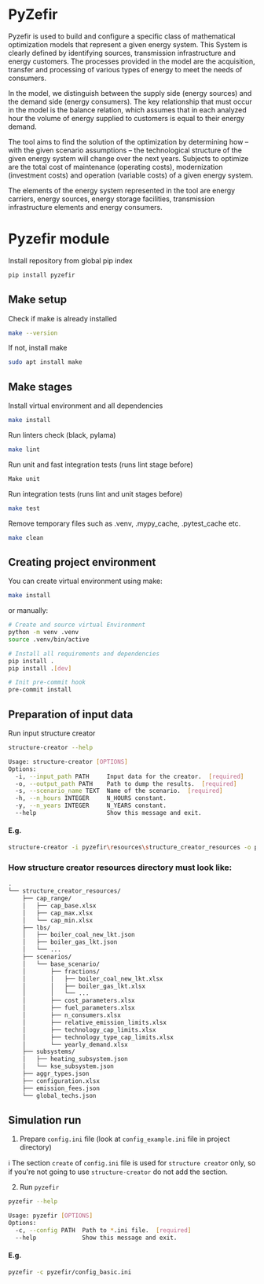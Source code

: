 # PyZefir

Pyzefir is used to build and configure a specific class of mathematical optimization models that represent a given 
energy system. This System is clearly defined by identifying sources, transmission infrastructure and energy customers. 
The processes provided in the model are the acquisition, transfer and processing of various types of energy to meet 
the needs of consumers.

In the model, we distinguish between the supply side (energy sources) and the demand side (energy consumers). 
The key relationship that must occur in the model is the balance relation, which assumes that in each analyzed hour the 
volume of energy supplied to customers is equal to their energy demand.

The tool aims to find the solution of the optimization by determining how – with the given scenario 
assumptions – the technological structure of the given energy system will change over the next years. 
Subjects to optimize are the total cost of maintenance (operating costs), modernization (investment costs) 
and operation (variable costs) of a given energy system.

The elements of the energy system represented in the tool are energy carriers, energy sources, energy storage facilities, 
transmission infrastructure elements and energy consumers.

# Pyzefir module

Install repository from global pip index
```bash
pip install pyzefir
```

## Make setup
Check if make is already installed
```bash
make --version
```

If not, install make
```bash
sudo apt install make
```

## Make stages

Install virtual environment and all dependencies
```bash
make install
```
Run linters check (black, pylama)
```bash
make lint
```
Run unit and fast integration tests (runs lint stage before)
```bash
Make unit
```
Run integration tests (runs lint and unit stages before)
```bash
make test
```
Remove temporary files such as .venv, .mypy_cache, .pytest_cache etc.
```bash
make clean
```

## Creating project environment

You can create virtual environment using make:

```bash
make install
```

or manually:
```bash
# Create and source virtual Environment
python -m venv .venv
source .venv/bin/active

# Install all requirements and dependencies
pip install .
pip install .[dev]

# Init pre-commit hook
pre-commit install
```

## Preparation of input data
Run input structure creator
```bash
structure-creator --help

Usage: structure-creator [OPTIONS]
Options:
  -i, --input_path PATH     Input data for the creator.  [required]
  -o, --output_path PATH    Path to dump the results.  [required]
  -s, --scenario_name TEXT  Name of the scenario.  [required]
  -h, --n_hours INTEGER     N_HOURS constant.
  -y, --n_years INTEGER     N_YEARS constant.
  --help                    Show this message and exit.
```
#### E.g.

```bash
structure-creator -i pyzefir\resources\structure_creator_resources -o pyzefir\results -s base_scenario -h 8760 -y 20
```

### How structure creator resources directory must look like:
```markdown
.
└── structure_creator_resources/
    ├── cap_range/
    │   ├── cap_base.xlsx
    │   ├── cap_max.xlsx
    │   └── cap_min.xlsx
    ├── lbs/
    │   ├── boiler_coal_new_lkt.json
    │   ├── boiler_gas_lkt.json
    │   └── ...
    ├── scenarios/
    │   └── base_scenario/
    │       ├── fractions/
    │       │   ├── boiler_coal_new_lkt.xlsx
    │       │   ├── boiler_gas_lkt.xlsx
    │       │   └── ...
    │       ├── cost_parameters.xlsx
    │       ├── fuel_parameters.xlsx
    │       ├── n_consumers.xlsx
    │       ├── relative_emission_limits.xlsx
    │       ├── technology_cap_limits.xlsx
    │       ├── technology_type_cap_limits.xlsx
    │       └── yearly_demand.xlsx
    ├── subsystems/
    │   ├── heating_subsystem.json
    │   └── kse_subsystem.json
    ├── aggr_types.json
    ├── configuration.xlsx
    ├── emission_fees.json
    └── global_techs.json
```

## Simulation run

1. Prepare `config.ini` file (look at `config_example.ini` file in project directory)

:information_source: The section `create` of `config.ini` file is used for `structure creator` only, so if you're not going
to use `structure-creator` do not add the section.

2. Run `pyzefir`
```bash
pyzefir --help

Usage: pyzefir [OPTIONS]
Options:
  -c, --config PATH  Path to *.ini file.  [required]
  --help             Show this message and exit.
```
#### E.g.

```bash
pyzefir -c pyzefir/config_basic.ini
```

